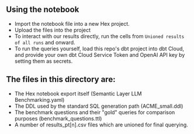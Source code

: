 ## Using the notebook 

- Import the notebook file into a new Hex project.
- Upload the files into the project
- To interact with our results directly, run the cells from `Unioned results of all runs` and onward.
- To run the queries yourself, load this repo's dbt project into dbt Cloud, and provide your own dbt Cloud Service Token and OpenAI API key by setting them as secrets.

## The files in this directory are: 
- The Hex notebook export itself (Semantic Layer LLM Benchmarking.yaml)
- The DDL used by the standard SQL generation path (ACME_small.ddl)
- The benchmark questions and their "gold" queries for comparison purposes (benchmark_questions.ttl)
- A number of results_pt[n].csv files which are unioned for final querying. 
